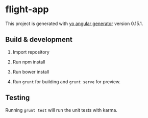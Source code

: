 # flight-app

This project is generated with [yo angular generator](https://github.com/yeoman/generator-angular)
version 0.15.1.

## Build & development

1. Import repository

2. Run npm install

3. Run bower install

4. Run `grunt` for building and `grunt serve` for preview.

## Testing

Running `grunt test` will run the unit tests with karma.

